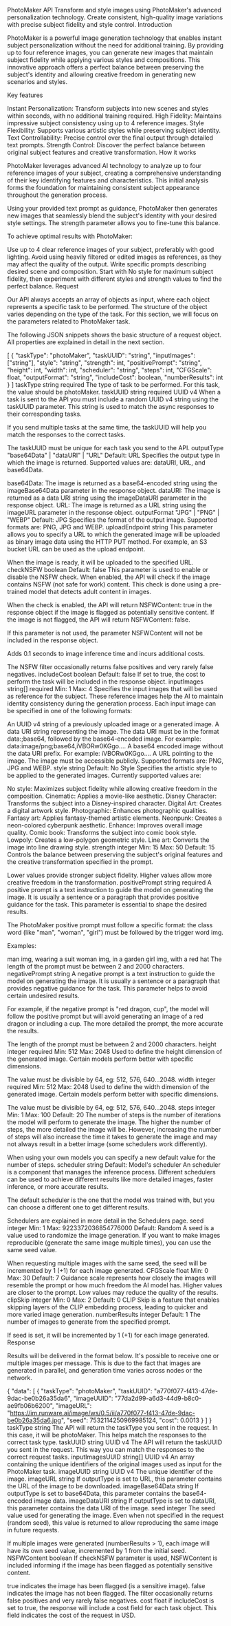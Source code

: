 PhotoMaker API
Transform and style images using PhotoMaker's advanced personalization technology. Create consistent, high-quality image variations with precise subject fidelity and style control.
Introduction

PhotoMaker is a powerful image generation technology that enables instant subject personalization without the need for additional training. By providing up to four reference images, you can generate new images that maintain subject fidelity while applying various styles and compositions. This innovative approach offers a perfect balance between preserving the subject's identity and allowing creative freedom in generating new scenarios and styles.

Key features

Instant Personalization: Transform subjects into new scenes and styles within seconds, with no additional training required.
High Fidelity: Maintains impressive subject consistency using up to 4 reference images.
Style Flexibility: Supports various artistic styles while preserving subject identity.
Text Controllability: Precise control over the final output through detailed text prompts.
Strength Control: Discover the perfect balance between original subject features and creative transformation.
How it works

PhotoMaker leverages advanced AI technology to analyze up to four reference images of your subject, creating a comprehensive understanding of their key identifying features and characteristics. This initial analysis forms the foundation for maintaining consistent subject appearance throughout the generation process.

Using your provided text prompt as guidance, PhotoMaker then generates new images that seamlessly blend the subject's identity with your desired style settings. The strength parameter allows you to fine-tune this balance.

To achieve optimal results with PhotoMaker:

Use up to 4 clear reference images of your subject, preferably with good lighting.
Avoid using heavily filtered or edited images as references, as they may affect the quality of the output.
Write specific prompts describing desired scene and composition.
Start with No style for maximum subject fidelity, then experiment with different styles and strength values to find the perfect balance.
Request

Our API always accepts an array of objects as input, where each object represents a specific task to be performed. The structure of the object varies depending on the type of the task. For this section, we will focus on the parameters related to PhotoMaker task.

The following JSON snippets shows the basic structure of a request object. All properties are explained in detail in the next section.

[
  {
    "taskType": "photoMaker",
    "taskUUID": "string",
    "inputImages": ["string"],
    "style": "string",
    "strength": int,
    "positivePrompt": "string",
    "height": int,
    "width": int,
    "scheduler": "string",
    "steps": int,
    "CFGScale": float,
    "outputFormat": "string",
    "includeCost": boolean,
    "numberResults": int
  }
]
taskType
string
required
The type of task to be performed. For this task, the value should be photoMaker.
taskUUID
string
required
UUID v4
When a task is sent to the API you must include a random UUID v4 string using the taskUUID parameter. This string is used to match the async responses to their corresponding tasks.

If you send multiple tasks at the same time, the taskUUID will help you match the responses to the correct tasks.

The taskUUID must be unique for each task you send to the API.
outputType
"base64Data" | "dataURI" | "URL"
Default: URL
Specifies the output type in which the image is returned. Supported values are: dataURI, URL, and base64Data.

base64Data: The image is returned as a base64-encoded string using the imageBase64Data parameter in the response object.
dataURI: The image is returned as a data URI string using the imageDataURI parameter in the response object.
URL: The image is returned as a URL string using the imageURL parameter in the response object.
outputFormat
"JPG" | "PNG" | "WEBP"
Default: JPG
Specifies the format of the output image. Supported formats are: PNG, JPG and WEBP.
uploadEndpoint
string
This parameter allows you to specify a URL to which the generated image will be uploaded as binary image data using the HTTP PUT method. For example, an S3 bucket URL can be used as the upload endpoint.

When the image is ready, it will be uploaded to the specified URL.
checkNSFW
boolean
Default: false
This parameter is used to enable or disable the NSFW check. When enabled, the API will check if the image contains NSFW (not safe for work) content. This check is done using a pre-trained model that detects adult content in images.

When the check is enabled, the API will return NSFWContent: true in the response object if the image is flagged as potentially sensitive content. If the image is not flagged, the API will return NSFWContent: false.

If this parameter is not used, the parameter NSFWContent will not be included in the response object.

Adds 0.1 seconds to image inference time and incurs additional costs.

The NSFW filter occasionally returns false positives and very rarely false negatives.
includeCost
boolean
Default: false
If set to true, the cost to perform the task will be included in the response object.
inputImages
string[]
required
Min: 1
Max: 4
Specifies the input images that will be used as reference for the subject. These reference images help the AI to maintain identity consistency during the generation process. Each input image can be specified in one of the following formats:

An UUID v4 string of a previously uploaded image or a generated image.
A data URI string representing the image. The data URI must be in the format data:<mediaType>;base64, followed by the base64-encoded image. For example: data:image/png;base64,iVBORw0KGgo....
A base64 encoded image without the data URI prefix. For example: iVBORw0KGgo....
A URL pointing to the image. The image must be accessible publicly.
Supported formats are: PNG, JPG and WEBP.
style
string
Default: No Style
Specifies the artistic style to be applied to the generated images. Currently supported values are:

No style: Maximizes subject fidelity while allowing creative freedom in the composition.
Cinematic: Applies a movie-like aesthetic.
Disney Character: Transforms the subject into a Disney-inspired character.
Digital Art: Creates a digital artwork style.
Photographic: Enhances photographic qualities.
Fantasy art: Applies fantasy-themed artistic elements.
Neonpunk: Creates a neon-colored cyberpunk aesthetic.
Enhance: Improves overall image quality.
Comic book: Transforms the subject into comic book style.
Lowpoly: Creates a low-polygon geometric style.
Line art: Converts the image into line drawing style.
strength
integer
Min: 15
Max: 50
Default: 15
Controls the balance between preserving the subject's original features and the creative transformation specified in the prompt.

Lower values provide stronger subject fidelity.
Higher values allow more creative freedom in the transformation.
positivePrompt
string
required
A positive prompt is a text instruction to guide the model on generating the image. It is usually a sentence or a paragraph that provides positive guidance for the task. This parameter is essential to shape the desired results.

The PhotoMaker positive prompt must follow a specific format: the class word (like "man", "woman", "girl") must be followed by the trigger word img.

Examples:

man img, wearing a suit
woman img, in a garden
girl img, with a red hat
The length of the prompt must be between 2 and 2000 characters.
negativePrompt
string
A negative prompt is a text instruction to guide the model on generating the image. It is usually a sentence or a paragraph that provides negative guidance for the task. This parameter helps to avoid certain undesired results.

For example, if the negative prompt is "red dragon, cup", the model will follow the positive prompt but will avoid generating an image of a red dragon or including a cup. The more detailed the prompt, the more accurate the results.

The length of the prompt must be between 2 and 2000 characters.
height
integer
required
Min: 512
Max: 2048
Used to define the height dimension of the generated image. Certain models perform better with specific dimensions.

The value must be divisible by 64, eg: 512, 576, 640...2048.
width
integer
required
Min: 512
Max: 2048
Used to define the width dimension of the generated image. Certain models perform better with specific dimensions.

The value must be divisible by 64, eg: 512, 576, 640...2048.
steps
integer
Min: 1
Max: 100
Default: 20
The number of steps is the number of iterations the model will perform to generate the image. The higher the number of steps, the more detailed the image will be. However, increasing the number of steps will also increase the time it takes to generate the image and may not always result in a better image (some schedulers work differently).

When using your own models you can specify a new default value for the number of steps.
scheduler
string
Default: Model's scheduler
An scheduler is a component that manages the inference process. Different schedulers can be used to achieve different results like more detailed images, faster inference, or more accurate results.

The default scheduler is the one that the model was trained with, but you can choose a different one to get different results.

Schedulers are explained in more detail in the Schedulers page.
seed
integer
Min: 1
Max: 9223372036854776000
Default: Random
A seed is a value used to randomize the image generation. If you want to make images reproducible (generate the same image multiple times), you can use the same seed value.

When requesting multiple images with the same seed, the seed will be incremented by 1 (+1) for each image generated.
CFGScale
float
Min: 0
Max: 30
Default: 7
Guidance scale represents how closely the images will resemble the prompt or how much freedom the AI model has. Higher values are closer to the prompt. Low values may reduce the quality of the results.
clipSkip
integer
Min: 0
Max: 2
Default: 0
CLIP Skip is a feature that enables skipping layers of the CLIP embedding process, leading to quicker and more varied image generation.
numberResults
integer
Default: 1
The number of images to generate from the specified prompt.

If seed is set, it will be incremented by 1 (+1) for each image generated.
Response

Results will be delivered in the format below. It's possible to receive one or multiple images per message. This is due to the fact that images are generated in parallel, and generation time varies across nodes or the network.

{
  "data": [
    {
      "taskType": "photoMaker",
      "taskUUID": "a770f077-f413-47de-9dac-be0b26a35da6",
      "imageUUID": "77da2d99-a6d3-44d9-b8c0-ae9fb06b6200",
      "imageURL": "https://im.runware.ai/image/ws/0.5/ii/a770f077-f413-47de-9dac-be0b26a35da6.jpg",
      "seed": 7532114250969985124,
      "cost": 0.0013
    }
  ]
}
taskType
string
The API will return the taskType you sent in the request. In this case, it will be photoMaker. This helps match the responses to the correct task type.
taskUUID
string
UUID v4
The API will return the taskUUID you sent in the request. This way you can match the responses to the correct request tasks.
inputImagesUUID
string[]
UUID v4
An array containing the unique identifiers of the original images used as input for the PhotoMaker task.
imageUUID
string
UUID v4
The unique identifier of the image.
imageURL
string
If outputType is set to URL, this parameter contains the URL of the image to be downloaded.
imageBase64Data
string
If outputType is set to base64Data, this parameter contains the base64-encoded image data.
imageDataURI
string
If outputType is set to dataURI, this parameter contains the data URI of the image.
seed
integer
The seed value used for generating the image. Even when not specified in the request (random seed), this value is returned to allow reproducing the same image in future requests.

If multiple images were generated (numberResults > 1), each image will have its own seed value, incremented by 1 from the initial seed.
NSFWContent
boolean
If checkNSFW parameter is used, NSFWContent is included informing if the image has been flagged as potentially sensitive content.

true indicates the image has been flagged (is a sensitive image).
false indicates the image has not been flagged.
The filter occasionally returns false positives and very rarely false negatives.
cost
float
if includeCost is set to true, the response will include a cost field for each task object. This field indicates the cost of the request in USD.